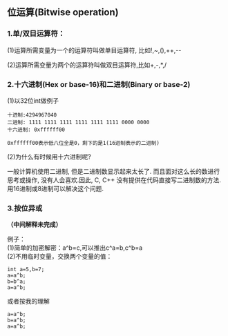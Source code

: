 ## 位运算\(Bitwise operation\)

### 1.单/双目运算符：

\(1\)运算所需变量为一个的运算符叫做单目运算符, 比如!,~,\(\),++,--

\(2\)运算所需变量为两个的运算符叫做双目运算符,比如+,-,\*,/

### 2.十六进制\(Hex or base-16\)和二进制\(Binary or base-2\)

\(1\)以32位int做例子

```
十进制:4294967040
二进制: 1111 1111 1111 1111 1111 1111 0000 0000
十六进制: 0xffffff00

0xffffff00表示低八位全是0，剩下的是1(16进制表示的二进制)
```

\(2\)为什么有时候用十六进制呢?

一般计算机使用二进制, 但是二进制数显示起来太长了. 而且面对这么长的数进行思考或操作, 没有人会喜欢.因此, C, C++ 没有提供在代码直接写二进制数的方法. 用16进制或8进制可以解决这个问题.

### 3.按位异或

**（中间解释未完成）**



例子：  
\(1\)简单的加密解密：a^b=c,可以推出c^a=b,c^b=a  
\(2\)不用临时变量，交换两个变量的值：

```
int a=5,b=7;
a=a^b;
b=b^a;
a=a^b;
```

或者按我的理解

```
a=a^b;
b=a^b;
a=a^b;
```



